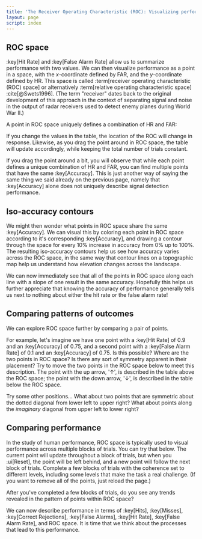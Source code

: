 ```yaml
---
title: 'The Receiver Operating Characteristic (ROC): Visualizing performance'
layout: page
script: index
---
```


## ROC space

:key[Hit Rate] and :key[False Alarm Rate] allow us to summarize performance with two values. We can
then visualize performance as a point in a space, with the *x*-coordinate defined by FAR, and the
*y*-coordinate defined by HR. This space is called :term[receiver operating characteristic (ROC)
space] or alternatively :term[relative operating characteristic space] :cite[@Swets1996]. (The term
"receiver" dates back to the original development of this approach in the context of separating
signal and noise in the output of radar receivers used to detect enemy planes during World War II.)

A point in ROC space uniquely defines a combination of HR and FAR:

<sdt-example-interactive>
  <sdt-table numeric interactive summary="stimulusRates accuracy" hits="80" misses="20"
    false-alarms="10" correct-rejections="90"></sdt-table>
  <roc-space interactive point="all" iso-d="none" iso-c="none"></roc-space>
</sdt-example-interactive>

If you change the values in the table, the location of the ROC will change in response. Likewise, as
you drag the point around in ROC space, the table will update accordingly, while keeping the total
number of trials constant.

If you drag the point around a bit, you will observe that while each point defines a unique
combination of HR and FAR, you can find multiple points that have the same :key[Accuracy]. This is
just another way of saying the same thing we said already on the previous page, namely that
:key[Accuracy] alone does not uniquely describe signal detection performance.

## Iso-accuracy contours

We might then wonder what points in ROC space share the same :key[Accuracy]. We can visual this by
coloring each point in ROC space according to it's corresponding :key[Accuracy], and drawing a
contour through the space for every 10% increase in accuracy from 0% up to 100%. The resulting
iso-accuracy contours help us see how accuracy varies across the ROC space, in the same way that
contour lines on a topographic map help us understand how elevation changes across the landscape.

<sdt-example-interactive>
  <roc-space contour="accuracy" point="none" iso-d="none" iso-c="none"></roc-space>
</sdt-example-interactive>

We can now immediately see that all of the points in ROC space along each line with a slope of one
result in the same accuracy. Hopefully this helps us further appreciate that knowing the accuracy of
performance generally tells us next to nothing about either the hit rate or the false alarm rate!

## Comparing patterns of outcomes

We can explore ROC space further by comparing a pair of points.

For example, let's imagine we have one point with a :key[Hit Rate] of 0.9 and an :key[Accuracy] of
0.75, and a second point with a :key[False Alarm Rate] of 0.1 and an :key[Accuracy] of 0.75. Is this
possible? Where are the two points in ROC space? Is there any sort of symmetry apparent in their
placement? Try to move the two points in the ROC space below to meet this description. The point
with the up arrow, '↑', is described in the table above the ROC space; the point with the down
arrow, '↓', is described in the table below the ROC space.

<sdt-example-double-interactive>
  <sdt-table numeric interactive summary="stimulusRates accuracy" hits="0" misses="0"
    false-alarms="0" correct-rejections="0"></sdt-table>
  <roc-space interactive contour="accuracy" point="all" iso-d="none" iso-c="none"></roc-space>
  <sdt-table numeric interactive summary="stimulusRates accuracy" hits="0" misses="0"
    false-alarms="0" correct-rejections="0"></sdt-table>
</sdt-example-double-interactive>

Try some other positions... What about two points that are symmetric about the dotted diagonal from
lower left to upper right? What about points along the *imaginary* diagonal from upper left to lower
right?

## Comparing performance

In the study of human performance, ROC space is typically used to visual performance across multiple
blocks of trials. You can try that below. The current point will update throughout a block of
trials, but when you :ui[Reset], the point will be left behind, and a new point will follow the next
block of trials. Complete a few blocks of trials with the coherence set to different levels,
including some levels that make the task a real challenge. (If you want to remove all of the points,
just reload the page.)

<sdt-example-human>
  <sdt-control duration="1000" coherence=".5" trials="10" run pause reset></sdt-control>
  <rdk-task coherence=".5" trials="10" duration="1000" wait="1000" iti="1000"></rdk-task>
  <sdt-response interactive trial feedback="outcome"></sdt-response>
  <sdt-table numeric summary="stimulusRates accuracy" hits="0" misses="0" false-alarms="0" correct-rejections="0">
    </sdt-table>
  <roc-space point="all" iso-d="none" iso-c="none" history far=".5" hr=".5"></roc-space>
</sdt-example-human>

After you've completed a few blocks of trials, do you see any trends revealed in the pattern of
points within ROC space?

We can now describe performance in terms of :key[Hits], :key[Misses], :key[Correct Rejections],
:key[False Alarms], :key[Hit Rate], :key[False Alarm Rate], and ROC space. It is time that we think
about the processes that lead to this performance.
